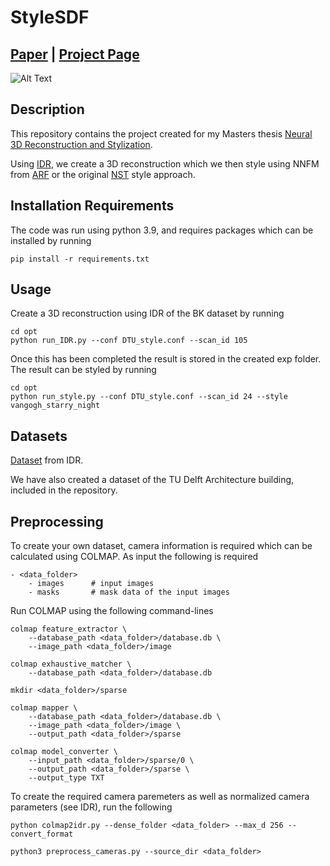 # StyleSDF

## [Paper](https://repository.tudelft.nl/islandora/object/uuid:7f8ef49b-7c9c-4281-bd93-b921d9b28d49/datastream/OBJ/download) | [Project Page](https://fabisser.github.io/pages/styleSDF/index.html)

![Alt Text](./media/bkgogh.gif)

## Description

This repository contains the project created for my Masters thesis [Neural 3D Reconstruction and Stylization](https://repository.tudelft.nl/islandora/object/uuid:7f8ef49b-7c9c-4281-bd93-b921d9b28d49?collection=education).

Using [IDR](https://lioryariv.github.io/idr/), we create a 3D reconstruction which we then style using NNFM from [ARF](https://www.cs.cornell.edu/projects/arf/) or the original [NST](https://www.cv-foundation.org/openaccess/content_cvpr_2016/papers/Gatys_Image_Style_Transfer_CVPR_2016_paper.pdf) style approach.

## Installation Requirements

The code was run using python 3.9, and requires packages which can be installed by running
```
pip install -r requirements.txt
```

## Usage

Create a 3D reconstruction using IDR of the BK dataset by running

```
cd opt
python run_IDR.py --conf DTU_style.conf --scan_id 105
```

Once this has been completed the result is stored in the created exp folder.
The result can be styled by running

```
cd opt
python run_style.py --conf DTU_style.conf --scan_id 24 --style vangogh_starry_night
```
## Datasets

[Dataset](https://www.dropbox.com/sh/5tam07ai8ch90pf/AADniBT3dmAexvm_J1oL__uoa) from IDR.

We have also created a dataset of the TU Delft Architecture building, included in the repository.

## Preprocessing

To create your own dataset, camera information is required which can be calculated using COLMAP. As input the following is required

```
- <data_folder>
    - images      # input images
    - masks       # mask data of the input images
```

Run COLMAP using the following command-lines


```
colmap feature_extractor \
    --database_path <data_folder>/database.db \
    --image_path <data_folder>/image

colmap exhaustive_matcher \
    --database_path <data_folder>/database.db

mkdir <data_folder>/sparse

colmap mapper \
    --database_path <data_folder>/database.db \
    --image_path <data_folder>/image \
    --output_path <data_folder>/sparse

colmap model_converter \
    --input_path <data_folder>/sparse/0 \
    --output_path <data_folder>/sparse \
    --output_type TXT
```
To create the required camera paremeters as well as normalized camera parameters (see IDR), run the following
```
python colmap2idr.py --dense_folder <data_folder> --max_d 256 --convert_format

python3 preprocess_cameras.py --source_dir <data_folder>
```
